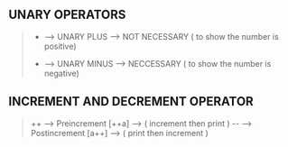 ## UNARY OPERATORS

> + --> UNARY PLUS --> NOT NECESSARY ( to show the number is positive)
> - --> UNARY MINUS --> NECCESSARY ( to show the number is negative)

## INCREMENT AND DECREMENT OPERATOR 

> ++ --> Preincrement [++a] --> ( increment then print )
> -- --> Postincrement [a++] --> ( print then increment )

